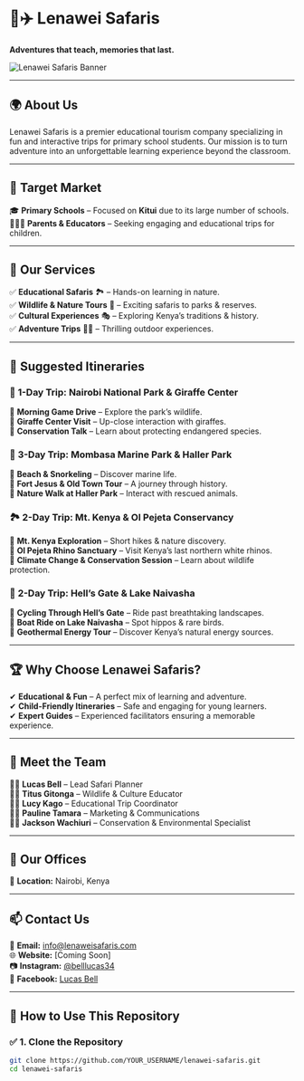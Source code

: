 # 🦁✈️ Lenawei Safaris  
**Adventures that teach, memories that last.**  

![Lenawei Safaris Banner](images/safari-banner.jpg)  

---

## 🌍 About Us  
Lenawei Safaris is a premier educational tourism company specializing in fun and interactive trips for primary school students. Our mission is to turn adventure into an unforgettable learning experience beyond the classroom.  

---

## 🎯 Target Market  
🎓 **Primary Schools** – Focused on **Kitui** due to its large number of schools.  
👨‍👩‍👦 **Parents & Educators** – Seeking engaging and educational trips for children.  

---

## 🌟 Our Services  
✅ **Educational Safaris** 🏞️ – Hands-on learning in nature.  
✅ **Wildlife & Nature Tours** 🦓 – Exciting safaris to parks & reserves.  
✅ **Cultural Experiences** 🎭 – Exploring Kenya’s traditions & history.  
✅ **Adventure Trips** 🚣‍♂️ – Thrilling outdoor experiences.  

---

## 📌 Suggested Itineraries  

### 🦓 **1-Day Trip: Nairobi National Park & Giraffe Center**  
🔹 **Morning Game Drive** – Explore the park’s wildlife.  
🔹 **Giraffe Center Visit** – Up-close interaction with giraffes.  
🔹 **Conservation Talk** – Learn about protecting endangered species.  

### 🌊 **3-Day Trip: Mombasa Marine Park & Haller Park**  
🔹 **Beach & Snorkeling** – Discover marine life.  
🔹 **Fort Jesus & Old Town Tour** – A journey through history.  
🔹 **Nature Walk at Haller Park** – Interact with rescued animals.  

### 🏞️ **2-Day Trip: Mt. Kenya & Ol Pejeta Conservancy**  
🔹 **Mt. Kenya Exploration** – Short hikes & nature discovery.  
🔹 **Ol Pejeta Rhino Sanctuary** – Visit Kenya’s last northern white rhinos.  
🔹 **Climate Change & Conservation Session** – Learn about wildlife protection.  

### 🌋 **2-Day Trip: Hell’s Gate & Lake Naivasha**  
🔹 **Cycling Through Hell’s Gate** – Ride past breathtaking landscapes.  
🔹 **Boat Ride on Lake Naivasha** – Spot hippos & rare birds.  
🔹 **Geothermal Energy Tour** – Discover Kenya’s natural energy sources.  

---

## 🏆 Why Choose Lenawei Safaris?  
✔ **Educational & Fun** – A perfect mix of learning and adventure.  
✔ **Child-Friendly Itineraries** – Safe and engaging for young learners.  
✔ **Expert Guides** – Experienced facilitators ensuring a memorable experience.  

---

## 📌 Meet the Team  
👨‍💼 **Lucas Bell** – Lead Safari Planner  
👨‍🏫 **Titus Gitonga** – Wildlife & Culture Educator  
👩‍🎓 **Lucy Kago** – Educational Trip Coordinator  
👩‍💻 **Pauline Tamara** – Marketing & Communications  
👨‍🔬 **Jackson Wachiuri** – Conservation & Environmental Specialist  

---

## 📍 Our Offices  
📌 **Location:** Nairobi, Kenya  

---

## 📫 Contact Us  
📧 **Email:** [info@lenaweisafaris.com](mailto:info@lenaweisafaris.com)  
🌐 **Website:** [Coming Soon]  
📷 **Instagram:** [@belllucas34](https://instagram.com/belllucas34)  
📘 **Facebook:** [Lucas Bell](https://facebook.com/lucas.bell)  

---

## 🚀 How to Use This Repository  

### ✅ **1. Clone the Repository**  
```sh
git clone https://github.com/YOUR_USERNAME/lenawei-safaris.git
cd lenawei-safaris
